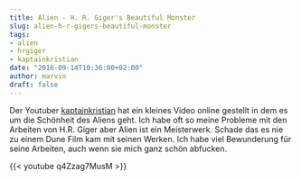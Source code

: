 ```yaml
---
title: Alien - H. R. Giger's Beautiful Monster
slug: alien-h-r-gigers-beautiful-monster
tags:
- alien
- hrgiger
- kaptainkristian
date: "2016-09-14T10:36:00+02:00"
author: marvin
draft: false
---
```

Der Youtuber [kaptainkristian](https://www.youtube.com/channel/UCuPgdqQKpq4T4zeqmTelnFg) hat ein kleines Video online gestellt in dem es um die Schönheit des Aliens geht. Ich habe oft so meine Probleme mit den Arbeiten von H.R. Giger aber Alien ist ein Meisterwerk. Schade das es nie zu einem Dune Film kam mit seinen Werken. Ich habe viel Bewunderung für seine Arbeiten, auch wenn sie mich ganz schön abfucken.

{{< youtube q4Zzag7MusM >}}